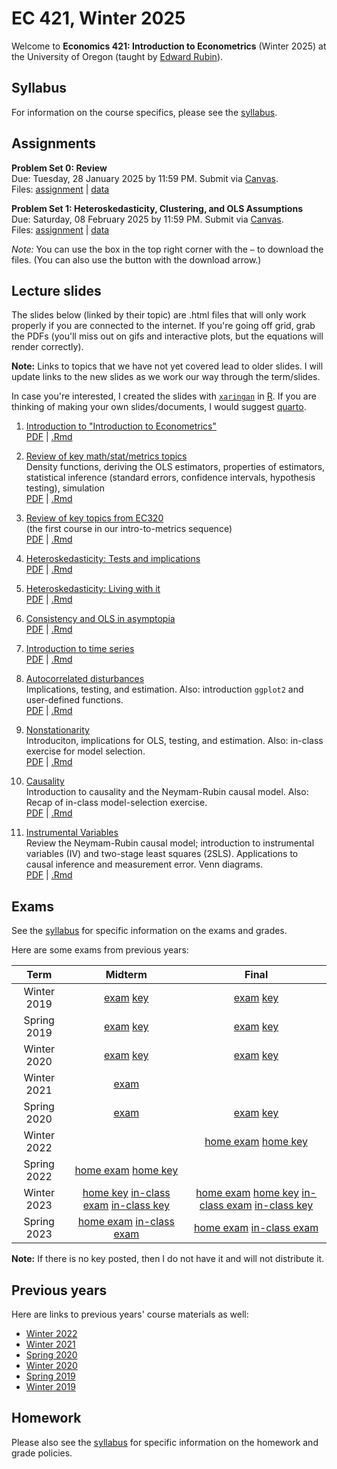 # EC 421, Winter 2025

Welcome to **Economics 421: Introduction to Econometrics** (Winter 2025) at the University of Oregon (taught by [Edward Rubin](https://edrub.in)).

## Syllabus

For information on the course specifics, please see the [syllabus](https://raw.githack.com/edrubin/EC421W25/master/syllabus/syllabus.pdf).

## Assignments

**Problem Set 0: Review**
<br>Due: Tuesday, 28 January 2025 by 11:59 PM. Submit via [Canvas](https://canvas.uoregon.edu/courses/254921/assignments/1793531).
<br>Files: [assignment](https://raw.githack.com/edrubin/EC421W25/master/problem-sets/000/000-questions.html) | [data](https://github.com/edrubin/EC421W25/tree/master/problem-sets/000/data-acs.csv)

**Problem Set 1: Heteroskedasticity, Clustering, and OLS Assumptions**
<br>Due: Saturday, 08 February 2025 by 11:59 PM. Submit via [Canvas](https://canvas.uoregon.edu/courses/254921/assignments/1793531).
<br>Files: [assignment](https://raw.githack.com/edrubin/EC421W25/master/problem-sets/001/001-questions.html) | [data](https://github.com/edrubin/EC421W25/tree/master/problem-sets/001/data-acs.csv)

*Note:* You can use the box in the top right corner with the `⋯` to download the files. (You can also use the button with the download arrow.)

## Lecture slides

The slides below (linked by their topic) are .html files that will only work properly if you are connected to the internet. If you're going off grid, grab the PDFs (you'll miss out on gifs and interactive plots, but the equations will render correctly).

**Note:** Links to topics that we have not yet covered lead to older slides. I will update links to the new slides as we work our way through the term/slides.

In case you're interested, I created the slides with [`xaringan`](https://github.com/yihui/xaringan/wiki) in [R](cran.r-project.org). If you are thinking of making your own slides/documents, I would suggest [quarto](https://quarto.org/).

1. [Introduction to "Introduction to Econometrics"](https://raw.githack.com/edrubin/EC421W25/master/notes/01-intro/slides.html) <br> [PDF](https://raw.githack.com/edrubin/EC421W25/master/notes/01-intro/slides.pdf) | [.Rmd](https://github.com/edrubin/EC421W25/blob/master/notes/01-intro/slides.Rmd)

2. [Review of key math/stat/metrics topics](https://raw.githack.com/edrubin/EC421W25/master/notes/02-review/slides.html)<br>Density functions, deriving the OLS estimators, properties of estimators, statistical inference (standard errors, confidence intervals, hypothesis testing), simulation <br> [PDF](https://raw.githack.com/edrubin/EC421W25/master/notes/02-review/slides.pdf) | [.Rmd](https://github.com/edrubin/EC421W25/blob/master/notes/02-review/slides.Rmd)

3. [Review of key topics from EC320](https://raw.githack.com/edrubin/EC421W25/master/notes/03-review/slides.html)<br>(the first course in our intro-to-metrics sequence) <br> [PDF](https://raw.githack.com/edrubin/EC421W25/master/notes/03-review/slides.pdf) | [.Rmd](https://github.com/edrubin/EC421W25/blob/master/notes/03-review/slides.Rmd)

4. [Heteroskedasticity: Tests and implications](https://raw.githack.com/edrubin/EC421W22/master/notes/04-heteroskedasticity/04-heteroskedasticity.html) <br> [PDF](https://raw.githack.com/edrubin/EC421W22/master/notes/04-heteroskedasticity/04-heteroskedasticity.pdf) | [.Rmd](https://github.com/edrubin/EC421W22/blob/master/notes/04-heteroskedasticity/04-heteroskedasticity.Rmd)

5. [Heteroskedasticity: Living with it](https://raw.githack.com/edrubin/EC421W22/master/notes/05-heteroskedasticity/05-heteroskedasticity.html) <br> [PDF](https://raw.githack.com/edrubin/EC421W22/master/notes/05-heteroskedasticity/05-heteroskedasticity.pdf) | [.Rmd](https://github.com/edrubin/EC421W22/blob/master/notes/05-heteroskedasticity/05-heteroskedasticity.Rmd)

6. [Consistency and OLS in asymptopia](https://raw.githack.com/edrubin/EC421W22/master/notes/06-consistency/06-consistency.html) <br> [PDF](https://raw.githack.com/edrubin/EC421W22/master/notes/06-consistency/06-consistency.pdf) | [.Rmd](https://github.com/edrubin/EC421W22/blob/master/notes/06-consistency/06-consistency.Rmd)

7. [Introduction to time series](https://raw.githack.com/edrubin/EC421W22/master/notes/07-time-series/07-time-series.html) <br> [PDF](https://raw.githack.com/edrubin/EC421W22/master/notes/07-time-series/07-time-series.pdf) | [.Rmd](https://github.com/edrubin/EC421W22/blob/master/notes/07-time-series/07-time-series.Rmd)

8. [Autocorrelated disturbances](https://raw.githack.com/edrubin/EC421W22/master/notes/08-autocorrelation/08-autocorrelation.html)<br>Implications, testing, and estimation. Also: introduction `ggplot2` and user-defined functions. <br> [PDF](https://raw.githack.com/edrubin/EC421W22/master/notes/08-autocorrelation/08-autocorrelation.pdf) | [.Rmd](https://github.com/edrubin/EC421W22/blob/master/notes/08-autocorrelation/08-autocorrelation.Rmd)

9. [Nonstationarity](https://raw.githack.com/edrubin/EC421W22/master/notes/09-nonstationarity/09-nonstationarity.html)<br>Introduciton, implications for OLS, testing, and estimation. Also: in-class exercise for model selection. <br> [PDF](https://raw.githack.com/edrubin/EC421W22/master/notes/09-nonstationarity/09-nonstationarity.pdf) | [.Rmd](https://github.com/edrubin/EC421W22/blob/master/notes/09-nonstationarity/09-nonstationarity.Rmd)

10. [Causality](https://raw.githack.com/edrubin/EC421W22/master/notes/10-causality/10-causality.html)<br>Introduction to causality and the Neymam-Rubin causal model. Also: Recap of in-class model-selection exercise. <br> [PDF](https://raw.githack.com/edrubin/EC421W22/master/notes/10-causality/10-causality.pdf) | [.Rmd](https://github.com/edrubin/EC421W22/blob/master/notes/10-causality/10-causality.Rmd)

11. [Instrumental Variables](https://raw.githack.com/edrubin/EC421W22/master/notes/11-iv/11-iv.html)<br>Review the Neymam-Rubin causal model; introduction to instrumental variables (IV) and two-stage least squares (2SLS). Applications to causal inference and measurement error. Venn diagrams. <br> [PDF](https://raw.githack.com/edrubin/EC421W22/master/notes/11-iv/11-iv.pdf) | [.Rmd](https://github.com/edrubin/EC421W22/blob/master/notes/11-iv/11-iv.Rmd)

## Exams

See the [syllabus](https://raw.githack.com/edrubin/EC421W25/master/syllabus/syllabus.pdf) for specific information on the exams and grades.

Here are some exams from previous years:

| Term | Midterm | Final |
|:----:|:-------:|:-----:|
| Winter 2019 | [exam](https://raw.githack.com/edrubin/EC421W25/master/midterm/past/midterm-2019w.pdf) [key](https://raw.githack.com/edrubin/EC421W25/master/midterm/past/midterm-2019w-key.pdf) | [exam](https://raw.githack.com/edrubin/EC421W25/master/final/past/final-2019w.pdf) [key](https://raw.githack.com/edrubin/EC421W25/master/final/past/final-2019w-key.pdf) |
| Spring 2019 | [exam](https://raw.githack.com/edrubin/EC421W25/master/midterm/past/midterm-2019s.pdf) [key](https://raw.githack.com/edrubin/EC421W25/master/midterm/past/midterm-2019s-key.pdf) | [exam](https://raw.githack.com/edrubin/EC421W25/master/final/past/final-2019s.pdf) [key](https://raw.githack.com/edrubin/EC421W25/master/final/past/final-2019s-key.pdf) |
| Winter 2020 | [exam](https://raw.githack.com/edrubin/EC421W25/master/midterm/past/midterm-2020w.pdf) [key](https://raw.githack.com/edrubin/EC421W25/master/midterm/past/midterm-2020w-key.pdf) | [exam](https://raw.githack.com/edrubin/EC421W25/master/final/past/final-2020w.pdf) [key](https://raw.githack.com/edrubin/EC421W25/master/final/past/final-2020w-key.pdf) |
| Winter 2021 | [exam](https://raw.githack.com/edrubin/EC421W25/master/midterm/past/midterm-2021w.pdf) |  |
| Spring 2020 | [exam](https://raw.githack.com/edrubin/EC421W25/master/midterm/past/midterm-2020s.pdf) | [exam](https://raw.githack.com/edrubin/EC421W25/master/final/past/final-2020s.pdf) [key](https://raw.githack.com/edrubin/EC421W25/master/final/past/final-2020s-key.pdf) |
| Winter 2022 |  | [home exam](https://raw.githack.com/edrubin/EC421W25/master/final/past/final-2022w-home.pdf) [home key](https://raw.githack.com/edrubin/EC421W25/master/final/past/final-2022w-home-key.html) |
| Spring 2022 |  [home exam](https://raw.githack.com/edrubin/EC421W25/master/midterm/past/midterm-2022s-home.pdf) [home key](https://raw.githack.com/edrubin/EC421W25/master/midterm/past/midterm-2022s-home-key.pdf) |  |
| Winter 2023 | [home key](https://raw.githack.com/edrubin/EC421W25/master/midterm/past/midterm-2023w-home-key.html) [in-class exam](https://raw.githack.com/edrubin/EC421W25/master/midterm/past/midterm-2023w-inclass.pdf) [in-class key](https://raw.githack.com/edrubin/EC421W25/master/midterm/past/midterm-2023w-inclass-key.pdf) | [home exam](https://raw.githack.com/edrubin/EC421W25/master/final/past/final-2023w-home.html) [home key](https://raw.githack.com/edrubin/EC421W25/master/final/past/final-2023w-home-key.html) [in-class exam](https://raw.githack.com/edrubin/EC421W25/master/final/past/final-2023w-inclass.pdf) [in-class key](https://raw.githack.com/edrubin/EC421W25/master/final/past/final-2023w-inclass-key.pdf) |
| Spring 2023 | [home exam](https://raw.githack.com/edrubin/EC421W25/master/final/past/final-2023s.html) [in-class exam](https://raw.githack.com/edrubin/EC421W25/master/final/past/final-2023s-inclass.pdf) | [home exam](https://raw.githack.com/edrubin/EC421W25/master/final/past/final-2023s.html) [in-class exam](https://raw.githack.com/edrubin/EC421W25/master/final/past/final-2023s-inclass.pdf) |

**Note:** If there is no key posted, then I do not have it and will not distribute it.

## Previous years

Here are links to previous years' course materials as well:

- [Winter 2022](https://github.com/edrubin/EC421W22)
- [Winter 2021](https://github.com/edrubin/EC421W21)
- [Spring 2020](https://github.com/edrubin/EC421S20)
- [Winter 2020](https://github.com/edrubin/EC421W20)
- [Spring 2019](https://github.com/edrubin/EC421S19)
- [Winter 2019](https://github.com/edrubin/EC421W19)

## Homework

Please also see the [syllabus](https://raw.githack.com/edrubin/EC421W25/master/syllabus/syllabus.pdf) for specific information on the homework and grade policies.



